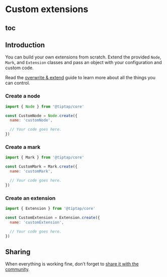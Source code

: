 # Custom extensions

## toc

## Introduction
You can build your own extensions from scratch. Extend the provided `Node`, `Mark`, and `Extension` classes and pass an object with your configuration and custom code.

Read the [overwrite & extend](/guide/extend-extensions) guide to learn more about all the things you can control.

### Create a node
```js
import { Node } from '@tiptap/core'

const CustomNode = Node.create({
  name: 'customNode',

  // Your code goes here.
})
```

### Create a mark
```js
import { Mark } from '@tiptap/core'

const CustomMark = Mark.create({
  name: 'customMark',

  // Your code goes here.
})
```

### Create an extension
```js
import { Extension } from '@tiptap/core'

const CustomExtension = Extension.create({
  name: 'customExtension',

  // Your code goes here.
})
```

## Sharing
When everything is working fine, don’t forget to [share it with the community](https://github.com/ueberdosis/tiptap/issues/819).
